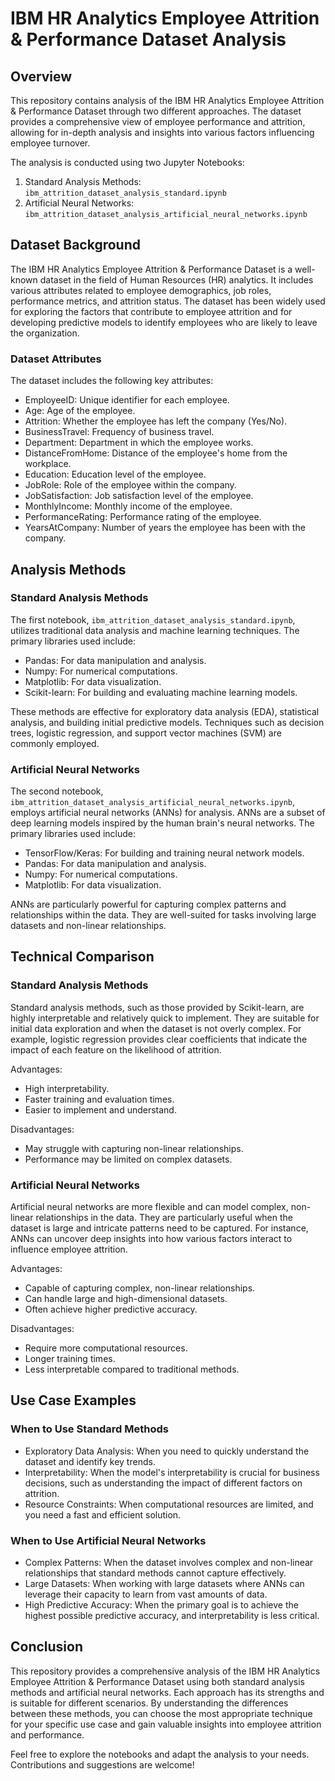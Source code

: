 # IBM HR Analytics Employee Attrition & Performance Dataset Analysis

## Overview

This repository contains analysis of the IBM HR Analytics Employee Attrition & Performance Dataset through two different approaches. The dataset provides a comprehensive view of employee performance and attrition, allowing for in-depth analysis and insights into various factors influencing employee turnover.

The analysis is conducted using two Jupyter Notebooks:
1. Standard Analysis Methods: `ibm_attrition_dataset_analysis_standard.ipynb`
2. Artificial Neural Networks: `ibm_attrition_dataset_analysis_artificial_neural_networks.ipynb`

## Dataset Background

The IBM HR Analytics Employee Attrition & Performance Dataset is a well-known dataset in the field of Human Resources (HR) analytics. It includes various attributes related to employee demographics, job roles, performance metrics, and attrition status. The dataset has been widely used for exploring the factors that contribute to employee attrition and for developing predictive models to identify employees who are likely to leave the organization.

### Dataset Attributes

The dataset includes the following key attributes:
- EmployeeID: Unique identifier for each employee.
- Age: Age of the employee.
- Attrition: Whether the employee has left the company (Yes/No).
- BusinessTravel: Frequency of business travel.
- Department: Department in which the employee works.
- DistanceFromHome: Distance of the employee's home from the workplace.
- Education: Education level of the employee.
- JobRole: Role of the employee within the company.
- JobSatisfaction: Job satisfaction level of the employee.
- MonthlyIncome: Monthly income of the employee.
- PerformanceRating: Performance rating of the employee.
- YearsAtCompany: Number of years the employee has been with the company.

## Analysis Methods

### Standard Analysis Methods

The first notebook, `ibm_attrition_dataset_analysis_standard.ipynb`, utilizes traditional data analysis and machine learning techniques. The primary libraries used include:

- Pandas: For data manipulation and analysis.
- Numpy: For numerical computations.
- Matplotlib: For data visualization.
- Scikit-learn: For building and evaluating machine learning models.

These methods are effective for exploratory data analysis (EDA), statistical analysis, and building initial predictive models. Techniques such as decision trees, logistic regression, and support vector machines (SVM) are commonly employed.

### Artificial Neural Networks

The second notebook, `ibm_attrition_dataset_analysis_artificial_neural_networks.ipynb`, employs artificial neural networks (ANNs) for analysis. ANNs are a subset of deep learning models inspired by the human brain's neural networks. The primary libraries used include:

- TensorFlow/Keras: For building and training neural network models.
- Pandas: For data manipulation and analysis.
- Numpy: For numerical computations.
- Matplotlib: For data visualization.

ANNs are particularly powerful for capturing complex patterns and relationships within the data. They are well-suited for tasks involving large datasets and non-linear relationships.

## Technical Comparison

### Standard Analysis Methods

Standard analysis methods, such as those provided by Scikit-learn, are highly interpretable and relatively quick to implement. They are suitable for initial data exploration and when the dataset is not overly complex. For example, logistic regression provides clear coefficients that indicate the impact of each feature on the likelihood of attrition.

Advantages:
- High interpretability.
- Faster training and evaluation times.
- Easier to implement and understand.

Disadvantages:
- May struggle with capturing non-linear relationships.
- Performance may be limited on complex datasets.

### Artificial Neural Networks

Artificial neural networks are more flexible and can model complex, non-linear relationships in the data. They are particularly useful when the dataset is large and intricate patterns need to be captured. For instance, ANNs can uncover deep insights into how various factors interact to influence employee attrition.

Advantages:
- Capable of capturing complex, non-linear relationships.
- Can handle large and high-dimensional datasets.
- Often achieve higher predictive accuracy.

Disadvantages:
- Require more computational resources.
- Longer training times.
- Less interpretable compared to traditional methods.

## Use Case Examples

### When to Use Standard Methods

- Exploratory Data Analysis: When you need to quickly understand the dataset and identify key trends.
- Interpretability: When the model's interpretability is crucial for business decisions, such as understanding the impact of different factors on attrition.
- Resource Constraints: When computational resources are limited, and you need a fast and efficient solution.

### When to Use Artificial Neural Networks

- Complex Patterns: When the dataset involves complex and non-linear relationships that standard methods cannot capture effectively.
- Large Datasets: When working with large datasets where ANNs can leverage their capacity to learn from vast amounts of data.
- High Predictive Accuracy: When the primary goal is to achieve the highest possible predictive accuracy, and interpretability is less critical.

## Conclusion

This repository provides a comprehensive analysis of the IBM HR Analytics Employee Attrition & Performance Dataset using both standard analysis methods and artificial neural networks. Each approach has its strengths and is suitable for different scenarios. By understanding the differences between these methods, you can choose the most appropriate technique for your specific use case and gain valuable insights into employee attrition and performance.

Feel free to explore the notebooks and adapt the analysis to your needs. Contributions and suggestions are welcome!
